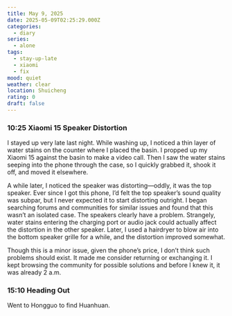 ```yaml
---
title: May 9, 2025
date: 2025-05-09T02:25:29.000Z
categories:
  - diary
series:
  - alone
tags:
  - stay-up-late
  - xiaomi
  - fix
mood: quiet
weather: clear
location: Shuicheng
rating: 0
draft: false
---
```


### 10:25 Xiaomi 15 Speaker Distortion  

I stayed up very late last night. While washing up, I noticed a thin layer of water stains on the counter where I placed the basin. I propped up my Xiaomi 15 against the basin to make a video call. Then I saw the water stains seeping into the phone through the case, so I quickly grabbed it, shook it off, and moved it elsewhere.  

A while later, I noticed the speaker was distorting—oddly, it was the top speaker. Ever since I got this phone, I’d felt the top speaker’s sound quality was subpar, but I never expected it to start distorting outright. I began searching forums and communities for similar issues and found that this wasn’t an isolated case. The speakers clearly have a problem. Strangely, water stains entering the charging port or audio jack could actually affect the distortion in the other speaker. Later, I used a hairdryer to blow air into the bottom speaker grille for a while, and the distortion improved somewhat.  

Though this is a minor issue, given the phone’s price, I don’t think such problems should exist. It made me consider returning or exchanging it. I kept browsing the community for possible solutions and before I knew it, it was already 2 a.m.  

### 15:10 Heading Out

Went to Hongguo to find Huanhuan.  
